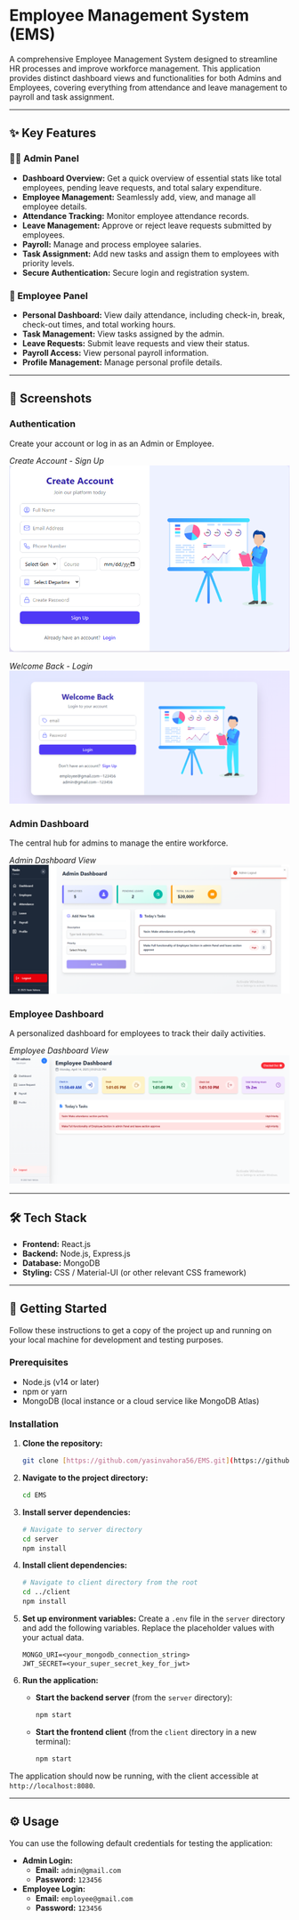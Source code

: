 # Employee Management System (EMS)

A comprehensive Employee Management System designed to streamline HR processes and improve workforce management. This application provides distinct dashboard views and functionalities for both Admins and Employees, covering everything from attendance and leave management to payroll and task assignment.

---

## ✨ Key Features

### 👨‍💼 Admin Panel
* **Dashboard Overview:** Get a quick overview of essential stats like total employees, pending leave requests, and total salary expenditure.
* **Employee Management:** Seamlessly add, view, and manage all employee details.
* **Attendance Tracking:** Monitor employee attendance records.
* **Leave Management:** Approve or reject leave requests submitted by employees.
* **Payroll:** Manage and process employee salaries.
* **Task Assignment:** Add new tasks and assign them to employees with priority levels.
* **Secure Authentication:** Secure login and registration system.

### 👷 Employee Panel
* **Personal Dashboard:** View daily attendance, including check-in, break, check-out times, and total working hours.
* **Task Management:** View tasks assigned by the admin.
* **Leave Requests:** Submit leave requests and view their status.
* **Payroll Access:** View personal payroll information.
* **Profile Management:** Manage personal profile details.

---

## 📸 Screenshots

### **Authentication**
Create your account or log in as an Admin or Employee.

*Create Account - Sign Up*
![Create Account Page](/frontend/image/Signup_page.png)

*Welcome Back - Login*
![Login Page](/frontend/image/Login_page.png)


### **Admin Dashboard**
The central hub for admins to manage the entire workforce.

*Admin Dashboard View*
![Admin Dashboard](/frontend/image/admin_dashboard.png)

### **Employee Dashboard**
A personalized dashboard for employees to track their daily activities.

*Employee Dashboard View*
![Employee Dashboard](/frontend/image/user_dashboard.png)

---

## 🛠️ Tech Stack

* **Frontend:** React.js
* **Backend:** Node.js, Express.js
* **Database:** MongoDB
* **Styling:** CSS / Material-UI (or other relevant CSS framework)

---

## 🚀 Getting Started

Follow these instructions to get a copy of the project up and running on your local machine for development and testing purposes.

### **Prerequisites**
* Node.js (v14 or later)
* npm or yarn
* MongoDB (local instance or a cloud service like MongoDB Atlas)

### **Installation**

1.  **Clone the repository:**
    ```sh
    git clone [https://github.com/yasinvahora56/EMS.git](https://github.com/yasinvahora56/EMS.git)
    ```
2.  **Navigate to the project directory:**
    ```sh
    cd EMS
    ```
3.  **Install server dependencies:**
    ```sh
    # Navigate to server directory
    cd server
    npm install
    ```
4.  **Install client dependencies:**
    ```sh
    # Navigate to client directory from the root
    cd ../client
    npm install
    ```
5.  **Set up environment variables:**
    Create a `.env` file in the `server` directory and add the following variables. Replace the placeholder values with your actual data.
    ```
    MONGO_URI=<your_mongodb_connection_string>
    JWT_SECRET=<your_super_secret_key_for_jwt>
    ```

6.  **Run the application:**
    * **Start the backend server** (from the `server` directory):
        ```sh
        npm start
        ```
    * **Start the frontend client** (from the `client` directory in a new terminal):
        ```sh
        npm start
        ```

The application should now be running, with the client accessible at `http://localhost:8080`.

---

## ⚙️ Usage

You can use the following default credentials for testing the application:

* **Admin Login:**
    * **Email:** `admin@gmail.com`
    * **Password:** `123456`
* **Employee Login:**
    * **Email:** `employee@gmail.com`
    * **Password:** `123456`